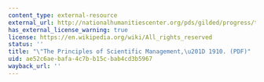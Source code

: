 ```yaml
---
content_type: external-resource
external_url: http://nationalhumanitiescenter.org/pds/gilded/progress/text3/taylor.pdf
has_external_license_warning: true
license: https://en.wikipedia.org/wiki/All_rights_reserved
status: ''
title: "\"The Principles of Scientific Management,\u201D 1910. (PDF)"
uid: ae52c6ae-bafa-4c7b-b15c-bab4cd3b5967
wayback_url: ''
---
```

